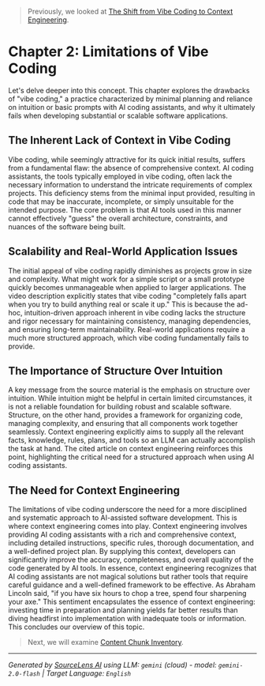 > Previously, we looked at [The Shift from Vibe Coding to Context Engineering](01_the-shift-from-vibe-coding-to-context-engineering.md).

# Chapter 2: Limitations of Vibe Coding
Let's delve deeper into this concept. This chapter explores the drawbacks of "vibe coding," a practice characterized by minimal planning and reliance on intuition or basic prompts with AI coding assistants, and why it ultimately fails when developing substantial or scalable software applications.
## The Inherent Lack of Context in Vibe Coding
Vibe coding, while seemingly attractive for its quick initial results, suffers from a fundamental flaw: the absence of comprehensive context. AI coding assistants, the tools typically employed in vibe coding, often lack the necessary information to understand the intricate requirements of complex projects. This deficiency stems from the minimal input provided, resulting in code that may be inaccurate, incomplete, or simply unsuitable for the intended purpose. The core problem is that AI tools used in this manner cannot effectively "guess" the overall architecture, constraints, and nuances of the software being built.
## Scalability and Real-World Application Issues
The initial appeal of vibe coding rapidly diminishes as projects grow in size and complexity. What might work for a simple script or a small prototype quickly becomes unmanageable when applied to larger applications. The video description explicitly states that vibe coding "completely falls apart when you try to build anything real or scale it up." This is because the ad-hoc, intuition-driven approach inherent in vibe coding lacks the structure and rigor necessary for maintaining consistency, managing dependencies, and ensuring long-term maintainability. Real-world applications require a much more structured approach, which vibe coding fundamentally fails to provide.
## The Importance of Structure Over Intuition
A key message from the source material is the emphasis on structure over intuition. While intuition might be helpful in certain limited circumstances, it is not a reliable foundation for building robust and scalable software. Structure, on the other hand, provides a framework for organizing code, managing complexity, and ensuring that all components work together seamlessly. Context engineering explicitly aims to supply all the relevant facts, knowledge, rules, plans, and tools so an LLM can actually accomplish the task at hand. The cited article on context engineering reinforces this point, highlighting the critical need for a structured approach when using AI coding assistants.
## The Need for Context Engineering
The limitations of vibe coding underscore the need for a more disciplined and systematic approach to AI-assisted software development. This is where context engineering comes into play. Context engineering involves providing AI coding assistants with a rich and comprehensive context, including detailed instructions, specific rules, thorough documentation, and a well-defined project plan. By supplying this context, developers can significantly improve the accuracy, completeness, and overall quality of the code generated by AI tools. In essence, context engineering recognizes that AI coding assistants are not magical solutions but rather tools that require careful guidance and a well-defined framework to be effective.
As Abraham Lincoln said, "if you have six hours to chop a tree, spend four sharpening your axe." This sentiment encapsulates the essence of context engineering: investing time in preparation and planning yields far better results than diving headfirst into implementation with inadequate tools or information.
This concludes our overview of this topic.

> Next, we will examine [Content Chunk Inventory](03_content_inventory.md).


---

*Generated by [SourceLens AI](https://github.com/openXFlow/sourceLensAI) using LLM: `gemini` (cloud) - model: `gemini-2.0-flash` | Target Language: `English`*